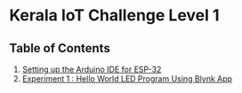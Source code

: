 # Kerala IoT Challenge Level 1
## Table of Contents
1. [Setting up the Arduino IDE for ESP-32](https://aswin-asokan.github.io/Kerala-IoT-Challenge/pages/level2/intro)
1. [Experiment 1 : Hello World LED Program Using Blynk App](https://aswin-asokan.github.io/Kerala-IoT-Challenge/pages/level2/EXP1)
